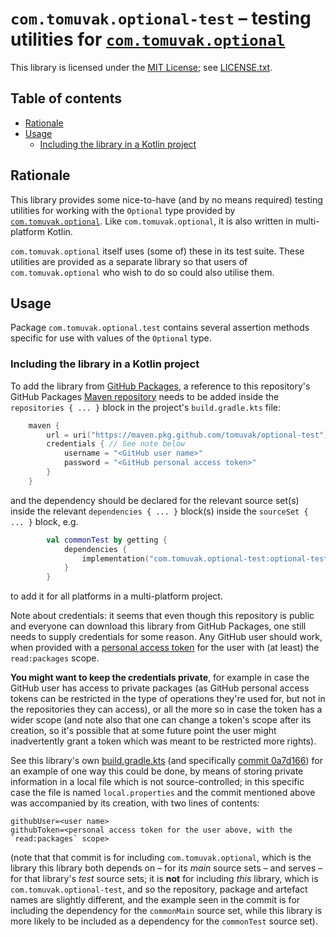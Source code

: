 # `com.tomuvak.optional-test` – testing utilities for [`com.tomuvak.optional`](https://github.com/tomuvak/optional)
This library is licensed under the [MIT License](https://en.wikipedia.org/wiki/MIT_License);
see [LICENSE.txt](LICENSE.txt).

## Table of contents
* [Rationale](#rationale)
* [Usage](#usage)
  * [Including the library in a Kotlin project](#including-the-library-in-a-kotlin-project)

## Rationale
This library provides some nice-to-have (and by no means required) testing utilities for working with the `Optional`
type provided by [`com.tomuvak.optional`](https://github.com/tomuvak/optional). Like `com.tomuvak.optional`, it is also
written in multi-platform Kotlin.

`com.tomuvak.optional` itself uses (some of) these in its test suite. These utilities are provided as a separate library
so that users of `com.tomuvak.optional` who wish to do so could also utilise them.

## Usage
Package `com.tomuvak.optional.test` contains several assertion methods specific for use with values of the `Optional`
type.

### Including the library in a Kotlin project
To add the library from
[GitHub Packages](https://docs.github.com/en/packages/learn-github-packages/introduction-to-github-packages), a
reference to this repository's GitHub Packages
[Maven repository](https://maven.apache.org/guides/introduction/introduction-to-repositories.html) needs to be added
inside the `repositories { ... }` block in the project's `build.gradle.kts` file:

```kotlin
    maven {
        url = uri("https://maven.pkg.github.com/tomuvak/optional-test")
        credentials { // See note below
            username = "<GitHub user name>"
            password = "<GitHub personal access token>"
        }
    }
```

and the dependency should be declared for the relevant source set(s) inside the relevant `dependencies { ... }` block(s)
inside the `sourceSet { ... }` block, e.g.

```kotlin
        val commonTest by getting {
            dependencies {
                implementation("com.tomuvak.optional-test:optional-test:0.0.1")
            }
        }
```

to add it for all platforms in a multi-platform project.

Note about credentials: it seems that even though this repository is public and everyone can download this library from
GitHub Packages, one still needs to supply credentials for some reason. Any GitHub user should work, when provided with
a [personal access
token](https://docs.github.com/en/authentication/keeping-your-account-and-data-secure/creating-a-personal-access-token)
for the user with (at least) the `read:packages` scope.

**You might want to keep the credentials private**, for example in case the GitHub user has access to private packages
(as GitHub personal access tokens can be restricted in the type of operations they're used for, but not in the
repositories they can access), or all the more so in case the token has a wider scope (and note also that one can change
a token's scope after its creation, so it's possible that at some future point the user might inadvertently grant a
token which was meant to be restricted more rights).

See this library's own [build.gradle.kts](build.gradle.kts) (and specifically
[commit 0a7d166](https://github.com/tomuvak/optional-test/commit/0a7d166)) for an example of one way this could be done,
by means of storing private information in a local file which is not source-controlled; in this specific case the file
is named `local.properties` and the commit mentioned above was accompanied by its creation, with two lines of contents:

```properties
githubUser=<user name>
githubToken=<personal access token for the user above, with the `read:packages` scope>
```

(note that that commit is for including `com.tomuvak.optional`, which is the library this library both depends on – for
its _main_ source sets – and serves – for that library's _test_ source sets; it is **not** for including _this_ library,
which is `com.tomuvak.optional-test`, and so the repository, package and artefact names are slightly different, and the
example seen in the commit is for including the dependency for the `commonMain` source set, while this library is more
likely to be included as a dependency for the `commonTest` source set).
